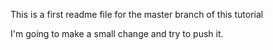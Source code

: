 This is a first readme file for the master branch of this tutorial

I'm going to make a small change and try to push it.

